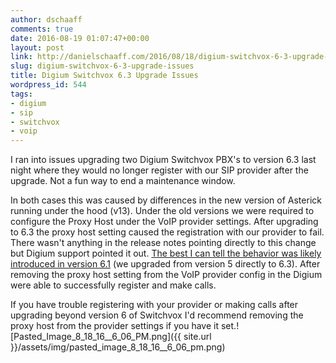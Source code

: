 ```yaml
---
author: dschaaff
comments: true
date: 2016-08-19 01:07:47+00:00
layout: post
link: http://danielschaaff.com/2016/08/18/digium-switchvox-6-3-upgrade-issues/
slug: digium-switchvox-6-3-upgrade-issues
title: Digium Switchvox 6.3 Upgrade Issues
wordpress_id: 544
tags:
- digium
- sip
- switchvox
- voip
---
```


I ran into issues upgrading two Digium Switchvox PBX's to version 6.3 last night where they would no longer register with our SIP provider after the upgrade. Not a fun way to end a maintenance window.

In both cases this was caused by differences in the new version of Asterick running under the hood (v13). Under the old versions we were required to configure the Proxy Host under the VoIP provider settings. After upgrading to 6.3 the proxy host setting caused the registration with our provider to fail. There wasn't anything in the release notes pointing directly to this change but Digium support pointed it out. [The best I can tell the behavior was likely introduced in version 6.1](http://kb.digium.com/articles/FAQ/Known-Issues-6-1?retURL=%2Fapex%2FknowledgeProduct%3Fc%3DKnown_Issues&popup=false) (we upgraded from version 5 directly to 6.3). After removing the proxy host setting from the VoIP provider config in the Digium were able to successfully register and make calls.

If you have trouble registering with your provider or making calls after upgrading beyond version 6 of Switchvox I'd recommend removing the proxy host from the provider settings if you have it set.![Pasted_Image_8_18_16__6_06_PM.png]({{ site.url }}/assets/img/pasted_image_8_18_16__6_06_pm.png)

